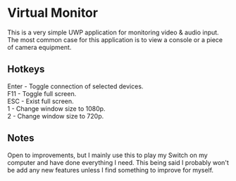 # Virtual Monitor

This is a very simple UWP application for monitoring video & audio input. The most common case for this application is
to view a console or a piece of camera equipment.

## Hotkeys

Enter - Toggle connection of selected devices.  
F11 - Toggle full screen.  
ESC - Exist full screen.  
1 - Change window size to 1080p.  
2 - Change window size to 720p.  

## Notes

Open to improvements, but I mainly use this to play my Switch on my computer and have done everything I need. This being
said I probably won't be add any new features unless I find something to improve for myself.
